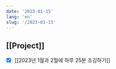 ```yaml
---
date: '2023-01-15'
lang: 'en'
slug: '/2023-01-15'
---
```


## [[Project]]

- [x] [[2023년 1월과 2월에 하루 25분 조깅하기]]
